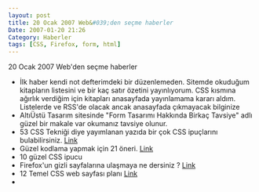 ```yaml
---
layout: post
title: 20 Ocak 2007 Web&#039;den seçme haberler
Date: 2007-01-20 21:26
Category: Haberler
tags: [CSS, Firefox, form, html]
---
```



20 Ocak 2007 Web'den seçme haberler

-   İlk haber kendi not defterimdeki bir düzenlemeden. Sitemde okuduğum
    kitapların listesini ve bir kaç satır özetini yayınlıyorum. CSS
    kısmına ağırlık verdiğim için kitapları anasayfada yayınlamama
    kararı aldım. Listelerde ve RSS'de olacak ancak anasayfada
    çıkmayacak bilginize
-   AltıÜstü Tasarım sitesinde "Form Tasarımı Hakkında Birkaç Tavsiye"
    adlı güzel bir makale var okumanız tavsiye olunur.
-   53 CSS Tekniği diye yayımlanan yazıda bir çok CSS ipuçlarını
    bulabilirsiniz. [Link][1]
-   Güzel kodlama yapmak için 21 öneri. [Link][2]
-   10 güzel CSS ipucu 
-   Firefox'un gizli sayfalarına ulaşmaya ne dersiniz ? [Link][5]
-   12 Temel CSS web sayfası planı [Link][6]
-

  [1]: http://www.smashingmagazine.com/2007/01/19/53-css-techniques-you-couldnt-live-without/
  [2]: http://www.digital-web.com/articles/markup_as_craft/ "Link"
  [5]: http://www.our-picks.com/archives/2007/01/18/the-7-hidden-pages-within-your-firefox-browser/
  [6]: http://www.mitchbryson.com/css-templates/ "Link"
